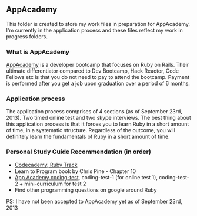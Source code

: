 ## AppAcademy 

This folder is created to store my work files in preparation for AppAcademy. I'm currently in the application process and these files reflect my work in progress folders.

### What is AppAcademy

[AppAcademy](http://www.appacademy.io/) is a developer bootcamp that focuses on Ruby on Rails. Their ultimate differentiator compared to Dev Bootcamp, Hack Reactor, Code Fellows etc is that you do not need to pay to attend the bootcamp. Payment is performed after you get a job upon graduation over a period of 6 months. 

### Application process

The application process comprises of 4 sections (as of September 23rd, 2013). Two timed online test and two skype interviews. The best thing about this application process is that it forces you to learn Ruby in a short amount of time, in a systematic structure. Regardless of the outcome, you will definitely learn the fundamentals of Ruby in a short amount of time. 

### Personal Study Guide Recommendation (in order)

* [Codecademy, Ruby Track](http://www.codecademy.com/tracks/ruby)
* Learn to Program book by Chris Pine - Chapter 10 
* [App Academy coding-test](https://github.com/appacademy/prep-work), coding-test-1 (for online test 1), coding-test-2 + mini-curriculum for test 2
* Find other programming questions on google around Ruby


PS: I have not been accepted to AppAcademy yet as of September 23rd, 2013
